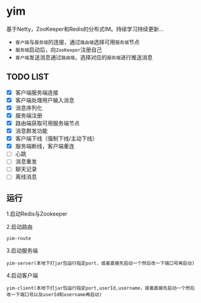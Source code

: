 # yim
基于Netty，ZooKeeper和Redis的分布式IM。持续学习持续更新...

-  `客户端`与`服务端`的连接，通过`路由端`选择可用`服务端`节点
-  `服务端`启动后，向`ZooKeeper`注册自己
-  `客户端`发送消息通过`路由端`，选择对应的`服务端`进行推送消息
 
## TODO LIST
* [x] 客户端服务端连接
* [x] 客户端处理用户输入消息
* [x] 消息序列化
* [x] 服务端注册
* [x] 路由端获取可用服务端节点
* [x] 消息群发功能
* [x] 客户端下线（强制下线/主动下线）
* [x] 服务端断线，客户端重连
* [ ] 心跳
* [ ] 消息重发
* [ ] 聊天记录
* [ ] 离线消息

## 运行
1.启动Redis与Zookeeper

2.启动路由
```
yim-route
```	
3.启动服务端
```
yim-server(本地下打jar包运行指定port，或者直接先启动一个然后改一下端口号再启动)
```	
4.启动客户端
```
yim-client(本地下打jar包运行指定port,userId,username，或者直接先启动一个然后改一下端口号以及userId和username再启动)
```	
